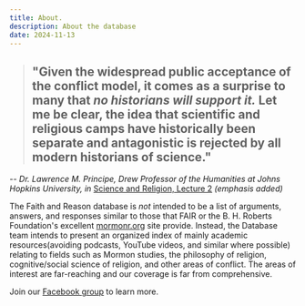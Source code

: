 ```yaml
---
title: About.
description: About the database
date: 2024-11-13
---
```

> ## "Given the widespread public acceptance of the conflict model, it comes as a surprise to many that *no historians will support it.* Let me be clear, the idea that scientific and religious camps have historically been separate and antagonistic is rejected by all modern historians of science."

-- *Dr. Lawrence M. Principe, Drew Professor of the Humanities at Johns Hopkins University, in* [Science and Religion, Lecture 2](https://www.thegreatcourses.com/courses/science-and-religion) *(emphasis added)*

The Faith and Reason database is *not* intended to be a list of arguments, answers, and responses similar to those that FAIR or the B. H. Roberts Foundation's excellent [mormonr.org](https://mormonr.org) site provide. Instead, the Database team intends to present an organized index of mainly academic resources(avoiding podcasts, YouTube videos, and similar where possible) relating to fields such as Mormon studies, the philosophy of religion, cognitive/social science of religion, and other areas of conflict. The areas of interest are far-reaching and our coverage is far from comprehensive.


Join our [Facebook group](https://www.facebook.com/share/g/15dAuByhLH/) to learn more.